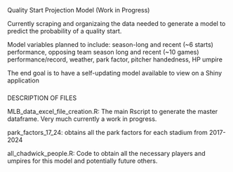 Quality Start Projection Model (Work in Progress)

Currently scraping and organizaing the data needed to generate a model to predict the probability of a quality start.

Model variables planned to include: season-long and recent (~6 starts) performance, opposing team season long and recent (~10 games) performance/record, weather, park factor, pitcher handedness, HP umpire

The end goal is to have a self-updating model available to view on a Shiny application

###

DESCRIPTION OF FILES

MLB_data_excel_file_creation.R: The main Rscript to generate the master dataframe. Very much currently a work in progress.

park_factors_17_24: obtains all the park factors for each stadium from 2017-2024

all_chadwick_people.R: Code to obtain all the necessary players and umpires for this model and potentially future others.
